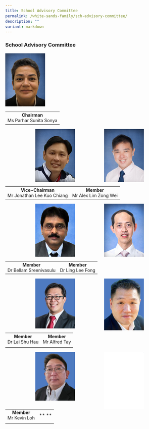 ```yaml
---
title: School Advisory Committee
permalink: /white-sands-family/sch-advisory-committee/
description: ""
variant: markdown
---
```

### **School Advisory Committee**

<img src="/images/sac7.jpg" style="width:25%">

|  |
|:---:|
| **Chairman** <br>Ms Parhar Sunita Sonya |

<img src="/images/sac3.jpg" style="width:25%;margin-right:65px;" align="right">
<img src="/images/sac2.jpg" style="width:25%;margin-left:95px;" align="left">

<br clear="left">

|  |  |
|:---:|:---:|
| **Vice-Chairman**<br>Mr Jonathan Lee Kuo Chiang | **Member** <br>Mr Alex Lim Zong Wei |

<img src="/images/sac5.jpg" style="width:25%;margin-right:65px;" align="right">
<img src="/images/sac4.jpg" style="width:25%;margin-left:95px;" align="left">

<br clear="left">

|  |  |
|:---:|:---:|
| **Member**<br>Dr Bellam Sreenivasulu | **Member**<br> Dr Ling Lee Fong |

<img src="/images/tay.jpg" style="width:25%;margin-right:65px;" align="right">
<img src="/images/lai.jpg" style="width:25%;margin-left:95px;" align="left">

<br clear="left">

|  |  |
|:---:|:---:|
| **Member**<br>Dr Lai Shu Hau | **Member**<br>Mr Alfred Tay |
|  |  |

<img src="/images/white.png" style="width:25%;margin-right:65px;" align="right">
<img src="/images/kevin_loh.jpg" style="width:25%;margin-left:95px;" align="left">


<br clear="left">

|  |  |
|:---:|:---:|
| **Member**<br>Mr Kevin Loh | **       **<br>|
|  |  |